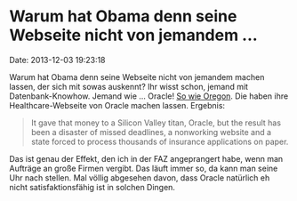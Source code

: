 Warum hat Obama denn seine Webseite nicht von jemandem \...
===========================================================

Date: 2013-12-03 19:23:18

Warum hat Obama denn seine Webseite nicht von jemandem machen lassen,
der sich mit sowas auskennt? Ihr wisst schon, jemand mit
Datenbank-Knowhow. Jemand wie \... Oracle! [So wie
Oregon](http://www.npr.org/blogs/alltechconsidered/2013/12/02/248225524/could-a-tech-giant-build-a-better-health-exchange-maybe-not).
Die haben ihre Healthcare-Webseite von Oracle machen lassen. Ergebnis:

> It gave that money to a Silicon Valley titan, Oracle, but the result
> has been a disaster of missed deadlines, a nonworking website and a
> state forced to process thousands of insurance applications on paper.

Das ist genau der Effekt, den ich in der FAZ angeprangert habe, wenn man
Aufträge an große Firmen vergibt. Das läuft immer so, da kann man seine
Uhr nach stellen. Mal völlig abgesehen davon, dass Oracle natürlich eh
nicht satisfaktionsfähig ist in solchen Dingen.
